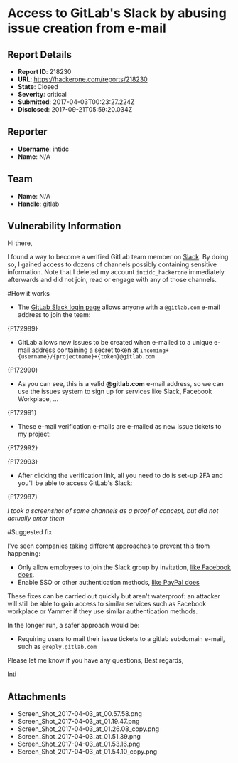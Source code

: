 # Access to GitLab's Slack by abusing issue creation from e-mail

## Report Details
- **Report ID**: 218230
- **URL**: https://hackerone.com/reports/218230
- **State**: Closed
- **Severity**: critical
- **Submitted**: 2017-04-03T00:23:27.224Z
- **Disclosed**: 2017-09-21T05:59:20.034Z

## Reporter
- **Username**: intidc
- **Name**: N/A

## Team
- **Name**: N/A
- **Handle**: gitlab

## Vulnerability Information
Hi there,

I found a way to become a verified GitLab team member on [Slack](http://gitlab.slack.com). 
By doing so, I gained access to dozens of channels possibly containing sensitive information. Note that I deleted my account `intidc_hackerone` immediately afterwards and did not join, read or engage with any of those channels.



#How it works

- The [GitLab Slack login page](https://gitlab.slack.com/) allows anyone with a `@gitlab.com` e-mail address to join the team:

{F172989}

 - GitLab allows new issues to be created when e-mailed to a unique e-mail address containing a secret token at `incoming+{username}/{projectname}+{token}@gitlab.com`

{F172990}

- As you can see, this is a valid **@gitlab.com** e-mail address, so we can use the issues system to sign up for services like Slack, Facebook Workplace, ...

{F172991}

- These e-mail verification e-mails are e-mailed as new issue tickets to my project:

{F172992}

{F172993}

- After clicking the verification link, all you need to do is set-up 2FA and you'll be able to access GitLab's Slack:

{F172987}

*I took a screenshot of some channels as a proof of concept, but did not actually enter them*
 
 
#Suggested fix

I've seen companies taking different approaches to prevent this from happening:

- Only allow employees to join the Slack group by invitation, [like Facebook does](http://facebook.slack.com).
- Enable SSO or other authentication methods, [like PayPal does](https://paypal.slack.com)

These fixes can be carried out quickly but aren't waterproof: an attacker will still be able to gain access to similar services such as Facebook workplace or Yammer if they use similar authentication methods. 

In the longer run, a safer approach would be:

- Requiring users to mail their issue tickets to a gitlab subdomain e-mail, such as `@reply.gitlab.com`


Please let me know if you have any questions,
Best regards,

Inti


## Attachments
- Screen_Shot_2017-04-03_at_00.57.58.png
- Screen_Shot_2017-04-03_at_01.19.47.png
- Screen_Shot_2017-04-03_at_01.26.08_copy.png
- Screen_Shot_2017-04-03_at_01.51.39.png
- Screen_Shot_2017-04-03_at_01.53.16.png
- Screen_Shot_2017-04-03_at_01.54.10_copy.png
